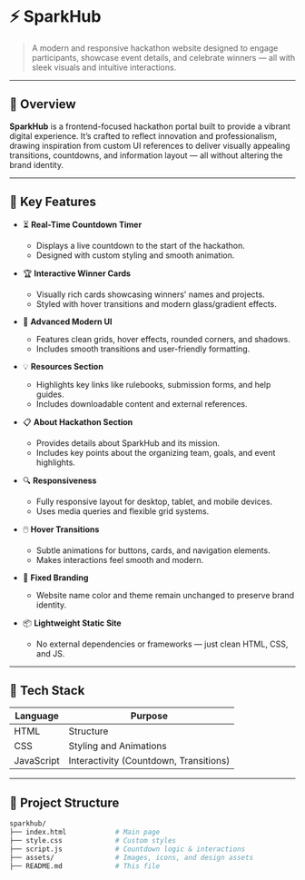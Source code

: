 # ⚡ SparkHub

> A modern and responsive hackathon website designed to engage participants, showcase event details, and celebrate winners — all with sleek visuals and intuitive interactions.

---

## 🚀 Overview

**SparkHub** is a frontend-focused hackathon portal built to provide a vibrant digital experience. It’s crafted to reflect innovation and professionalism, drawing inspiration from custom UI references to deliver visually appealing transitions, countdowns, and information layout — all without altering the brand identity.

---

## 🌟 Key Features

- ⏳ **Real-Time Countdown Timer**
  - Displays a live countdown to the start of the hackathon.
  - Designed with custom styling and smooth animation.

- 🏆 **Interactive Winner Cards**
  - Visually rich cards showcasing winners' names and projects.
  - Styled with hover transitions and modern glass/gradient effects.

- 🎨 **Advanced Modern UI**
  - Features clean grids, hover effects, rounded corners, and shadows.
  - Includes smooth transitions and user-friendly formatting.

- 💡 **Resources Section**
  - Highlights key links like rulebooks, submission forms, and help guides.
  - Includes downloadable content and external references.

- 📋 **About Hackathon Section**
  - Provides details about SparkHub and its mission.
  - Includes key points about the organizing team, goals, and event highlights.

- 🔍 **Responsiveness**
  - Fully responsive layout for desktop, tablet, and mobile devices.
  - Uses media queries and flexible grid systems.

- 🖱️ **Hover Transitions**
  - Subtle animations for buttons, cards, and navigation elements.
  - Makes interactions feel smooth and modern.

- 🔗 **Fixed Branding**
  - Website name color and theme remain unchanged to preserve brand identity.

- 📦 **Lightweight Static Site**
  - No external dependencies or frameworks — just clean HTML, CSS, and JS.

---

## 🧱 Tech Stack

| Language | Purpose          |
|----------|------------------|
| HTML     | Structure         |
| CSS      | Styling and Animations |
| JavaScript | Interactivity (Countdown, Transitions) |

---

## 📂 Project Structure

```bash
sparkhub/
├── index.html            # Main page
├── style.css             # Custom styles
├── script.js             # Countdown logic & interactions
├── assets/               # Images, icons, and design assets
├── README.md             # This file

